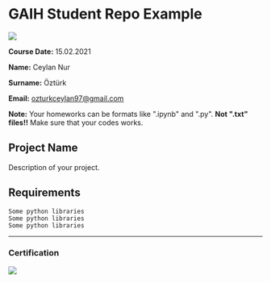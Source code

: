 # GAIH Student Repo Example
![](img/logo.png)

**Course Date:** 15.02.2021

**Name:** Ceylan Nur

**Surname:** Öztürk  

**Email:** ozturkceylan97@gmail.com  

**Note:** Your homeworks can be formats like ".ipynb" and ".py". **Not ".txt" files!!** Make sure that your codes works.  

## Project Name
Description of your project.

## Requirements
```
Some python libraries
Some python libraries
Some python libraries
```
---

### Certification
![](img/certificate_ex.png)

